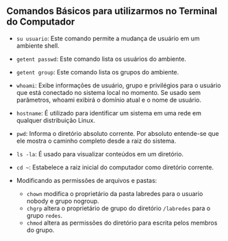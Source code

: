 ## Comandos Básicos para utilizarmos no Terminal do Computador

- ``su usuario``: Este comando permite a mudança de usuário em um ambiente shell.

- ``getent passwd``: Este comando lista os usuários do ambiente.

- ``getent group``: Este comando lista os grupos do ambiente.
   
- ``whoami``: Exibe informações de usuário, grupo e privilégios para o usuário que está conectado no sistema local no momento. Se usado sem parâmetros, whoami exibirá o domínio atual e o nome de usuário.
  
- ``hostname``: É utilizado para identificar um sistema em uma rede em qualquer distribuição Linux.
  
- ``pwd``: Informa o diretório absoluto corrente. Por absoluto entende-se que ele mostra o caminho completo desde a raiz do sistema.
  
- ``ls -la``: É usado para visualizar conteúdos em um diretório.
  
- ``cd ~``: Estabelece a raiz inicial do computador como diretório corrente.

* Modificando as permissões de arquivos e pastas:

   * ``chown`` modifica o proprietário da pasta labredes para o usuario nobody e grupo nogroup.
   * ``chgrp`` altera o proprietário de grupo do diretório ``/labredes`` para o grupo ``redes``.
   * ``chmod`` altera as permissões do diretório para escrita pelos membros do grupo.
